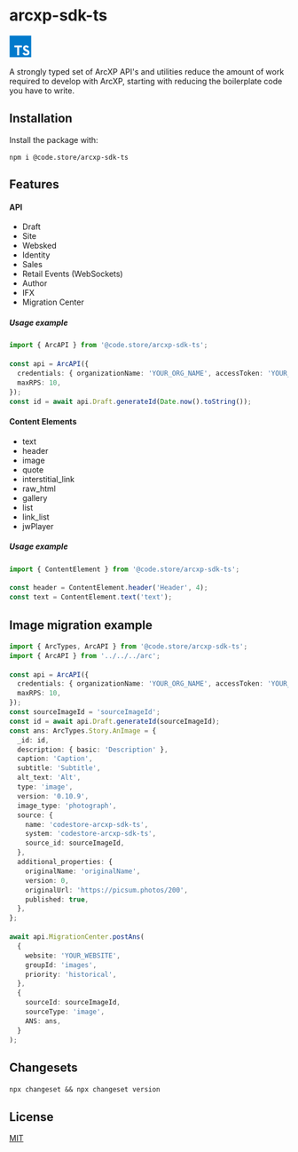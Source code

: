 # arcxp-sdk-ts

<p align="left"> <a href="https://www.typescriptlang.org/" target="_blank" rel="noreferrer"> <img src="https://raw.githubusercontent.com/devicons/devicon/master/icons/typescript/typescript-original.svg" alt="typescript" width="40" height="40"/> </a> </p>

A strongly typed set of ArcXP API's and utilities reduce the amount of work required to develop with ArcXP, starting with reducing the boilerplate code you have to write.

## Installation

Install the package with:

```
npm i @code.store/arcxp-sdk-ts
```

## Features

#### API

- Draft
- Site
- Websked
- Identity
- Sales
- Retail Events (WebSockets)
- Author
- IFX
- Migration Center

##### Usage example

```ts
import { ArcAPI } from '@code.store/arcxp-sdk-ts';

const api = ArcAPI({
  credentials: { organizationName: 'YOUR_ORG_NAME', accessToken: 'YOUR_ACCESS_TOKEN' },
  maxRPS: 10,
});
const id = await api.Draft.generateId(Date.now().toString());
```

#### Content Elements

- text
- header
- image
- quote
- interstitial_link
- raw_html
- gallery
- list
- link_list
- jwPlayer

##### Usage example

```ts
import { ContentElement } from '@code.store/arcxp-sdk-ts';

const header = ContentElement.header('Header', 4);
const text = ContentElement.text('text');
```

## Image migration example

```ts
import { ArcTypes, ArcAPI } from '@code.store/arcxp-sdk-ts';
import { ArcAPI } from '../../../arc';

const api = ArcAPI({
  credentials: { organizationName: 'YOUR_ORG_NAME', accessToken: 'YOUR_ACCESS_TOKEN' },
  maxRPS: 10,
});
const sourceImageId = 'sourceImageId';
const id = await api.Draft.generateId(sourceImageId);
const ans: ArcTypes.Story.AnImage = {
  _id: id,
  description: { basic: 'Description' },
  caption: 'Caption',
  subtitle: 'Subtitle',
  alt_text: 'Alt',
  type: 'image',
  version: '0.10.9',
  image_type: 'photograph',
  source: {
    name: 'codestore-arcxp-sdk-ts',
    system: 'codestore-arcxp-sdk-ts',
    source_id: sourceImageId,
  },
  additional_properties: {
    originalName: 'originalName',
    version: 0,
    originalUrl: 'https://picsum.photos/200',
    published: true,
  },
};

await api.MigrationCenter.postAns(
  {
    website: 'YOUR_WEBSITE',
    groupId: 'images',
    priority: 'historical',
  },
  {
    sourceId: sourceImageId,
    sourceType: 'image',
    ANS: ans,
  }
);
```

## Changesets

`npx changeset && npx changeset version`

## License

[MIT](https://choosealicense.com/licenses/mit/)
